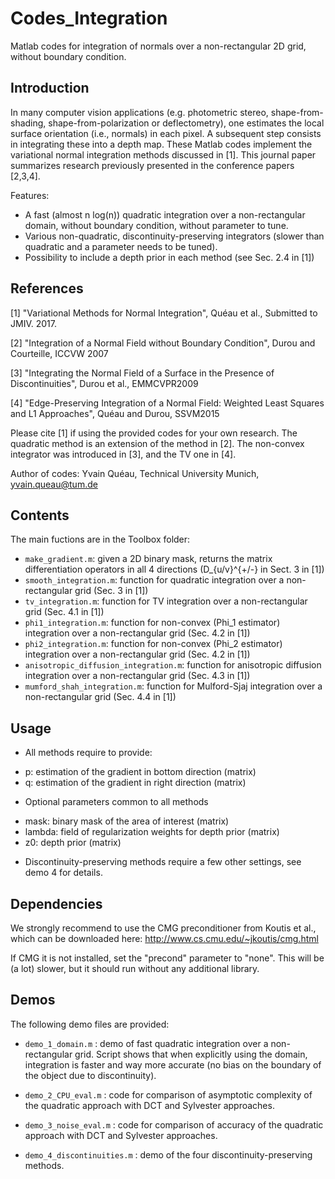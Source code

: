 # Codes_Integration
Matlab codes for integration of normals over a non-rectangular 2D grid, without boundary condition.

## Introduction

In many computer vision applications (e.g. photometric stereo, shape-from-shading, shape-from-polarization or deflectometry), one estimates the local surface orientation (i.e., normals) in each pixel. A subsequent step consists in integrating these into a depth map. These Matlab codes implement the variational normal integration methods discussed in [1]. This journal paper summarizes research previously presented in the conference papers [2,3,4].  

Features:
- A fast (almost  n log(n)) quadratic integration over a non-rectangular domain, without boundary condition, without parameter to tune.
- Various non-quadratic, discontinuity-preserving integrators (slower than quadratic and a parameter needs to be tuned).
- Possibility to include a depth prior in each method (see Sec. 2.4 in [1])  

## References

[1] "Variational Methods for Normal Integration", Quéau et al., Submitted to JMIV. 2017.

[2] "Integration of a Normal Field without Boundary Condition", Durou and Courteille, ICCVW 2007

[3] "Integrating the Normal Field of a Surface in the Presence of Discontinuities", Durou et al., EMMCVPR2009

[4] "Edge-Preserving Integration of a Normal Field: Weighted Least Squares and L1 Approaches", Quéau and Durou, SSVM2015 

Please cite [1] if using the provided codes for your own research. The quadratic method is an extension of the method in [2]. The non-convex integrator was introduced in [3], and the TV one in [4]. 

Author of codes: Yvain Quéau, Technical University Munich, yvain.queau@tum.de


## Contents

The main fuctions are in the Toolbox folder:
- `make_gradient.m`: given a 2D binary mask, returns the matrix differentiation operators in all 4 directions (D_{u/v}^{+/-} in Sect. 3 in [1])  
- `smooth_integration.m`: function for quadratic integration over a non-rectangular grid (Sec. 3 in [1])
- `tv_integration.m`: function for TV integration over a non-rectangular grid (Sec. 4.1 in [1])
- `phi1_integration.m`: function for non-convex (Phi_1 estimator) integration over a non-rectangular grid (Sec. 4.2 in [1])
- `phi2_integration.m`: function for non-convex (Phi_2 estimator) integration over a non-rectangular grid (Sec. 4.2 in [1])
- `anisotropic_diffusion_integration.m`: function for anisotropic diffusion integration over a non-rectangular grid (Sec. 4.3 in [1])
- `mumford_shah_integration.m`: function for Mulford-Sjaj integration over a non-rectangular grid (Sec. 4.4 in [1])

## Usage
- All methods require to provide:
 * p: estimation of the gradient in bottom direction (matrix)
 * q: estimation of the gradient in right direction (matrix)
- Optional parameters common to all methods
 * mask: binary mask of the area of interest (matrix)
 * lambda: field of regularization weights for depth prior (matrix)
 * z0: depth prior (matrix)
- Discontinuity-preserving methods require a few other settings, see demo 4 for details. 

## Dependencies

We strongly recommend to use the CMG preconditioner from Koutis et al., which can be downloaded here: 
http://www.cs.cmu.edu/~jkoutis/cmg.html

If CMG it is not installed, set the "precond" parameter to "none". This will be (a lot) slower, but it should run without any additional library.

## Demos

The following demo files are provided: 

- `demo_1_domain.m` : demo of fast quadratic integration over a non-rectangular grid. Script shows that when explicitly using the domain, integration is faster and way more accurate (no bias on the boundary of the object due to discontinuity).

- `demo_2_CPU_eval.m` : code for comparison of asymptotic complexity of the quadratic approach with DCT and Sylvester approaches. 

- `demo_3_noise_eval.m` : code for comparison of accuracy of the quadratic approach with DCT and Sylvester approaches. 

- `demo_4_discontinuities.m` : demo of the four discontinuity-preserving methods. 


